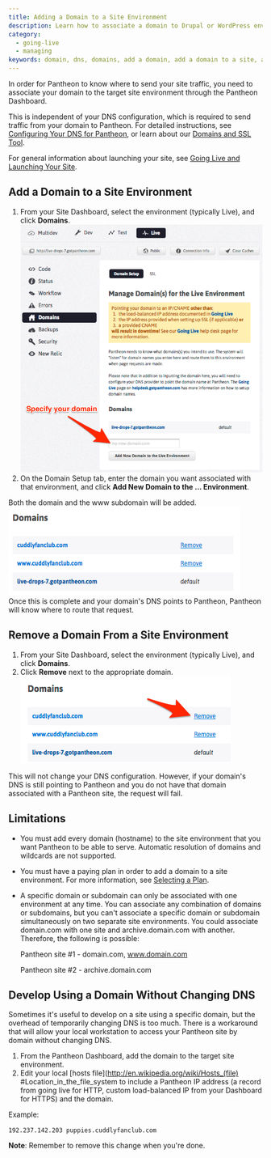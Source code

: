 ```yaml
---
title: Adding a Domain to a Site Environment
description: Learn how to associate a domain to Drupal or WordPress environment from within the Pantheon dashboard.
category:
  - going-live
  - managing
keywords: domain, dns, domains, add a domain, add a domain to a site, add a domain to an environment, add a domainn to a site environment, change domain name, change domains, update domain, update domain name, update domain on a site, update domain on a sites environment
---
```

In order for Pantheon to know where to send your site traffic, you need to associate your domain to the target site environment through the Pantheon Dashboard.

This is independent of your DNS configuration, which is required to send traffic from your domain to Pantheon. For detailed instructions, see [Configuring Your DNS for Pantheon](/docs/articles/sites/domains/dns-records-for-directing-your-domain-to-your-pantheon-site/), or learn about our [Domains and SSL Tool](/docs/articles/sites/domains).

For general information about launching your site, see [Going Live and Launching Your Site](/docs/articles/going-live/).


## Add a Domain to a Site Environment

1. From your Site Dashboard, select the environment (typically Live), and click **Domains**.  
 ![](/source/docs/assets/images/desk_images/198280.png)  
2. On the Domain Setup tab, enter the domain you want associated with that environment, and click **Add New Domain to the ... Environment**.  

Both the domain and the www subdomain will be added.  
 ![](/source/docs/assets/images/desk_images/198281.png)  
Once this is complete and your domain's DNS points to Pantheon, Pantheon will know where to route that request.

## Remove a Domain From a Site Environment

1. From your Site Dashboard, select the environment (typically Live), and click **Domains**.
2. Click **Remove** next to the appropriate domain.  
 ![](/source/docs/assets/images/desk_images/198283.png)  

This will not change your DNS configuration. However, if your domain's DNS is still pointing to Pantheon and you do not have that domain associated with a Pantheon site, the request will fail.

## Limitations

* You must add every domain (hostname) to the site environment that you want Pantheon to be able to serve. Automatic resolution of domains and wildcards are not supported.

* You must have a paying plan in order to add a domain to a site environment. For more information, see [Selecting a Plan](/docs/articles/sites/settings/selecting-a-plan/).

* A specific domain or subdomain can only be associated with one environment at any time. You can associate any combination of domains or subdomains, but you can't associate a specific domain or subdomain simultaneously on two separate site environments. You could associate domain.com with one site and archive.domain.com with another. Therefore, the following is possible:

  Pantheon site #1 - domain.com, www.domain.com

  Pantheon site #2 - archive.domain.com

## Develop Using a Domain Without Changing DNS

Sometimes it's useful to develop on a site using a specific domain, but the overhead of temporarily changing DNS is too much. There is a workaround that will allow your local workstation to access your Pantheon site by domain without changing DNS.

1. From the Pantheon Dashboard, add the domain to the target site environment.
2. Edit your local [hosts file](http://en.wikipedia.org/wiki/Hosts_(file) #Location_in_the_file_system to include a Pantheon IP address (a record from going live for HTTP, custom load-balanced IP from your Dashboard for HTTPS) and the domain.

Example:

    192.237.142.203 puppies.cuddlyfanclub.com

<div class="alert alert-warning" role="alert">
<strong>Note</strong>: Remember to remove this change when you're done.</div>
